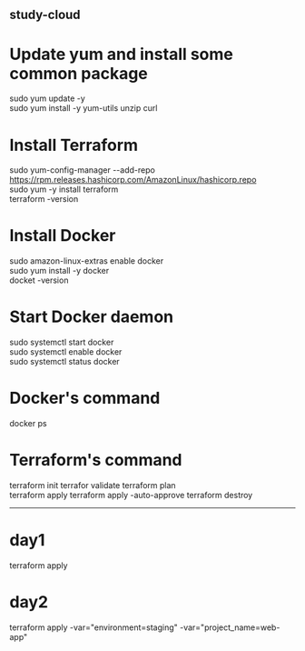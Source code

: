 ## study-cloud
# Update yum and install some common package
sudo yum update -y  
sudo yum install -y yum-utils unzip curl  

# Install Terraform
sudo yum-config-manager --add-repo https://rpm.releases.hashicorp.com/AmazonLinux/hashicorp.repo  
sudo yum -y install terraform  
terraform -version  

# Install Docker
sudo amazon-linux-extras enable docker  
sudo yum install -y docker  
docket -version  

# Start Docker daemon
sudo systemctl start docker  
sudo systemctl enable docker  
sudo systemctl status docker  

# Docker's command
docker ps

# Terraform's command
terraform init
terrafor validate
terraform plan  
terraform apply
terraform apply -auto-approve
terraform destroy

------
# day1
terraform apply

# day2
terraform apply -var="environment=staging" -var="project_name=web-app"

